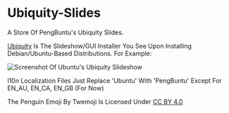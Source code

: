 # Ubiquity-Slides

A Store Of PengBuntu's Ubiquity Slides.

[Ubiquity](https://wiki.ubuntu.com/Ubiquity) Is The Slideshow/GUI Installer You See Upon Installing Debian/Ubuntu-Based Distributions. For Example:

![Screenshot Of Ubuntu's Ubiquity Slideshow](https://github.com/PengBuntu/Ubiquity-Slides/assets/74113025/fbd42d68-d9bf-497d-ab3d-25d5f3c77b5c)

l10n Localization Files Just Replace 'Ubuntu' With 'PengBuntu' Except For EN_AU, EN_CA, EN_GB (For Now) 

The Penguin Emoji By Twemoji Is Licensed Under [CC BY 4.0](http://creativecommons.org/licenses/by/4.0/)
